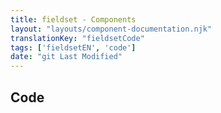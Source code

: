 ```yaml
---
title: fieldset - Components
layout: "layouts/component-documentation.njk"
translationKey: "fieldsetCode"
tags: ['fieldsetEN', 'code']
date: "git Last Modified"
---
```


## Code
